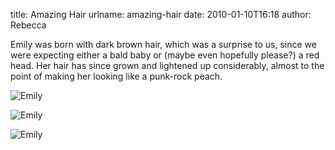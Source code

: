 title: Amazing Hair
urlname: amazing-hair
date: 2010-01-10T16:18
author: Rebecca

Emily was born with dark brown hair, which was a surprise to us, since we were
expecting either a bald baby or (maybe even hopefully please?) a red head. Her
hair has since grown and lightened up considerably, almost to the point of
making her looking like a punk-rock peach.

![Emily][a]

[a]: {static}/images/2010-01-09-emily-01.jpg

![Emily][b]

[b]: {static}/images/2010-01-09-emily-02.jpg

![Emily][c]

[c]: {static}/images/2010-01-09-emily-03.jpg

